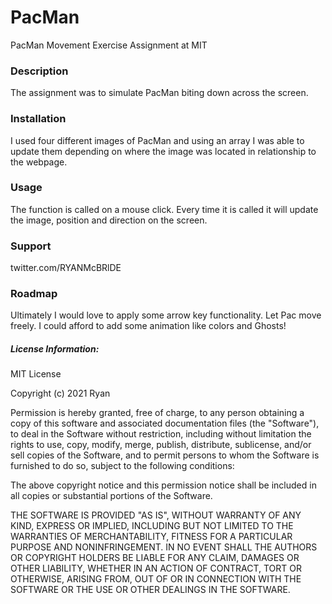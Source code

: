 # PacMan
PacMan Movement Exercise Assignment at MIT

### Description 
The assignment was to simulate PacMan biting down across the screen. 

### Installation
I used four different images of PacMan and using an array I was able to update them depending on where the image was located in relationship to the webpage. 

### Usage
The function is called on a mouse click. Every time it is called it will update the image, position and direction on the screen. 

### Support 
twitter.com/RYANMcBRlDE

### Roadmap
Ultimately I would love to apply some arrow key functionality. Let Pac move freely. I could afford to add some animation like colors and Ghosts! 

##### License Information:
MIT License

Copyright (c) 2021 Ryan

Permission is hereby granted, free of charge, to any person obtaining a copy
of this software and associated documentation files (the "Software"), to deal
in the Software without restriction, including without limitation the rights
to use, copy, modify, merge, publish, distribute, sublicense, and/or sell
copies of the Software, and to permit persons to whom the Software is
furnished to do so, subject to the following conditions:

The above copyright notice and this permission notice shall be included in all
copies or substantial portions of the Software.

THE SOFTWARE IS PROVIDED "AS IS", WITHOUT WARRANTY OF ANY KIND, EXPRESS OR
IMPLIED, INCLUDING BUT NOT LIMITED TO THE WARRANTIES OF MERCHANTABILITY,
FITNESS FOR A PARTICULAR PURPOSE AND NONINFRINGEMENT. IN NO EVENT SHALL THE
AUTHORS OR COPYRIGHT HOLDERS BE LIABLE FOR ANY CLAIM, DAMAGES OR OTHER
LIABILITY, WHETHER IN AN ACTION OF CONTRACT, TORT OR OTHERWISE, ARISING FROM,
OUT OF OR IN CONNECTION WITH THE SOFTWARE OR THE USE OR OTHER DEALINGS IN THE
SOFTWARE.
